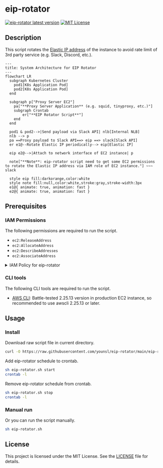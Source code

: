 # eip-rotator

[![eip-rotator latest version](https://img.shields.io/github/v/tag/younsl/box?filter=eip-rotator/*&sort=semver&label=eip-rotator&style=flat-square&color=black)](https://github.com/younsl/box/releases) [![MIT License](https://img.shields.io/github/license/younsl/box?style=flat-square&color=black)](https://github.com/younsl/box/blob/main/LICENSE)

## Description

This script rotates the [Elastic IP address](https://docs.aws.amazon.com/AWSEC2/latest/UserGuide/elastic-ip-addresses-eip.html) of the instance to avoid rate limit of 3rd party service (e.g. Slack, Discord, etc.).

```mermaid
---
title: System Architecture for EIP Rotator
---
flowchart LR
  subgraph Kubernetes Cluster
    pod1[K8s Application Pod]
    pod2[K8s Application Pod]
  end

  subgraph p["Proxy Server EC2"]
    pa["**Proxy Server Application** (e.g. squid, tinyproxy, etc.)"]
    subgraph Crontab
        er["**EIP Rotator Script**"]
    end
  end

  pod1 & pod2-->|Send payload via Slack API| nlb[Internal NLB]
  nlb --> p
  pa ==Proxy payload to Slack API==> eip ==> slack[Slack API]
  er e1@--Rotate Elastic IP periodically--> eip[Elastic IP]

  eip e2@-->|Attach to network interface of EC2 instance| p

  note["**Note**: eip-rotator script need to get some EC2 permissions to rotate the Elastic IP address via IAM role of EC2 instance."] ~~~ slack

  style eip fill:darkorange,color:white
  style note fill:null,color:white,stroke:gray,stroke-width:3px
  e1@{ animate: true, animation: fast }
  e2@{ animate: true, animation: fast }
```

## Prerequisites

### IAM Permissions

The following permissions are required to run the script.

- `ec2:ReleaseAddress`
- `ec2:AllocateAddress`
- `ec2:DescribeAddresses`
- `ec2:AssociateAddress`

<details>
<summary>IAM Policy for eip-rotator</summary>

Example IAM policy for eip-rotator is as follows.

> **Note**: Based on [AWS IAM Policy Elements: Sid](https://docs.aws.amazon.com/IAM/latest/UserGuide/reference_policies_elements_sid.html), the `Sid` element supports ASCII uppercase letters (A-Z), lowercase letters (a-z), and numbers (0-9).

```json
{
    "Version": "2012-10-17",
    "Statement": [
        {
            "Sid": "RotateElasticIPByEipRotator",
            "Effect": "Allow",
            "Action": [
                "ec2:ReleaseAddress",
                "ec2:AllocateAddress",
                "ec2:DescribeAddresses",
                "ec2:AssociateAddress"
            ],
            "Resource": "*"
        }
    ]
}
```

For more detailed information on each EC2 action, please refer to the [AWS Identity and Access Management documentation for Amazon EC2](https://docs.aws.amazon.com/service-authorization/latest/reference/list_amazonec2.html).

</details>

### CLI tools

The following CLI tools are required to run the script.

- [AWS CLI](https://awscli.amazonaws.com/v2/documentation/api/latest/reference/index.html): Battle-tested 2.25.13 version in production EC2 instance, so recommended to use awscli 2.25.13 or later.

## Usage

### Install

Download raw script file in current directory.

```bash
curl -O https://raw.githubusercontent.com/younsl/eip-rotator/main/eip-rotator.sh
```

Add eip-rotator schedule to crontab.

```bash
sh eip-rotator.sh start
crontab -l
```

Remove eip-rotator schedule from crontab.

```bash
sh eip-rotator.sh stop
crontab -l
```

### Manual run

Or you can run the script manually.

```bash
sh eip-rotator.sh
```

## License

This project is licensed under the MIT License. See the [LICENSE](https://github.com/younsl/box/blob/main/LICENSE) file for details.